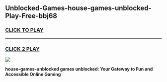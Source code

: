 
## Unblocked-Games-house-games-unblocked-Play-Free-bbj68
<h3>
<a href="https://premium76.site?title=house-games-unblocked&ref=18A">CLICK TO PLAY</a></h3>
<hr>

<h3>
<a href="https://premium76.site?title=house-games-unblocked&ref=18A">CLICK 2 PLAY</a>
  
</h3>

<a href="https://premium76.site?title=house-games-unblocked&ref=18A"><img src="https://clearcache.store/games.png"></a>


**house-games-unblocked games unblocked: Your Gateway to Fun and Accessible Online Gaming**
